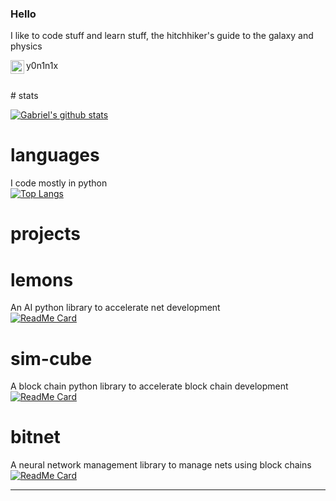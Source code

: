 ### Hello
I like to code stuff and learn stuff, the hitchhiker's guide to the galaxy and physics

y0n1n1x
<img align="left" alt="y0n1n1x | Instagram" width="22px" src="https://cdn.jsdelivr.net/npm/simple-icons@v3/icons/instagram.svg" />

<br />
# stats

[![Gabriel's github stats](https://github-readme-stats.vercel.app/api?username=Y0N1N1&show_icons=true&theme=radical)](https://github.com/anuraghazra/github-readme-stats)

# languages
I code mostly in python <br/>
[![Top Langs](https://github-readme-stats.vercel.app/api/top-langs/?username=Y0N1N1&show_icons=true&theme=radical)](https://github.com/anuraghazra/github-readme-stats)

# projects

# lemons
An AI python library to accelerate net development <br/>
[![ReadMe Card](https://github-readme-stats.vercel.app/api/pin/?username=Y0N1N1&repo=lemons&show_icons=true&theme=radical)](https://github.com/anuraghazra/github-readme-stats)

# sim-cube
A block chain python library to accelerate block chain development <br/>
[![ReadMe Card](https://github-readme-stats.vercel.app/api/pin/?username=Y0N1N1&repo=sim-cube&show_icons=true&theme=radical)](https://github.com/anuraghazra/github-readme-stats)

# bitnet
A neural network management library to manage nets using block chains <br/>
[![ReadMe Card](https://github-readme-stats.vercel.app/api/pin/?username=Y0N1N1&repo=bitnet&show_icons=true&theme=radical)](https://github.com/anuraghazra/github-readme-stats)

---

